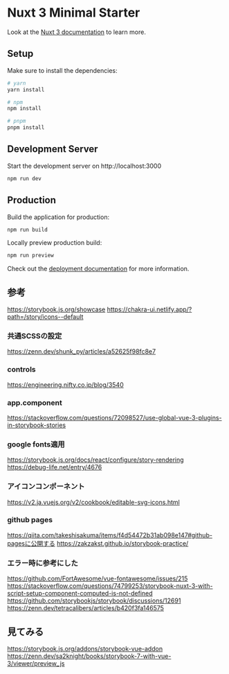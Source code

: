 # Nuxt 3 Minimal Starter

Look at the [Nuxt 3 documentation](https://nuxt.com/docs/getting-started/introduction) to learn more.

## Setup

Make sure to install the dependencies:

```bash
# yarn
yarn install

# npm
npm install

# pnpm
pnpm install
```

## Development Server

Start the development server on http://localhost:3000

```bash
npm run dev
```

## Production

Build the application for production:

```bash
npm run build
```

Locally preview production build:

```bash
npm run preview
```

Check out the [deployment documentation](https://nuxt.com/docs/getting-started/deployment) for more information.

## 参考
https://storybook.js.org/showcase
https://chakra-ui.netlify.app/?path=/story/icons--default

### 共通SCSSの設定
https://zenn.dev/shunk_py/articles/a52625f98fc8e7

### controls
https://engineering.nifty.co.jp/blog/3540

### app.component
https://stackoverflow.com/questions/72098527/use-global-vue-3-plugins-in-storybook-stories

### google fonts適用
https://storybook.js.org/docs/react/configure/story-rendering
https://debug-life.net/entry/4676

### アイコンコンポーネント
https://v2.ja.vuejs.org/v2/cookbook/editable-svg-icons.html

### github pages
https://qiita.com/takeshisakuma/items/f4d54472b31ab098e147#github-pagesに公開する
https://zakzakst.github.io/storybook-practice/

### エラー時に参考にした
https://github.com/FortAwesome/vue-fontawesome/issues/215
https://stackoverflow.com/questions/74799253/storybook-nuxt-3-with-script-setup-component-computed-is-not-defined
https://github.com/storybookjs/storybook/discussions/12691
https://zenn.dev/tetracalibers/articles/b420f3fa146575

## 見てみる
https://storybook.js.org/addons/storybook-vue-addon
https://zenn.dev/sa2knight/books/storybook-7-with-vue-3/viewer/preview_js
